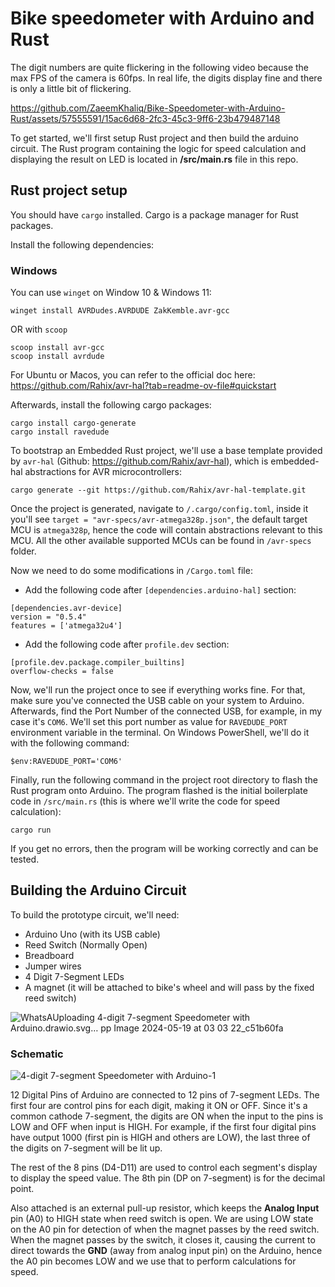 # Bike speedometer with Arduino and Rust

The digit numbers are quite flickering in the following video because the max FPS of the camera is 60fps. In real life, the digits display fine and there is only a little bit of flickering.

https://github.com/ZaeemKhaliq/Bike-Speedometer-with-Arduino-Rust/assets/57555591/15ac6d68-2fc3-45c3-9ff6-23b479487148



To get started, we'll first setup Rust project and then build the arduino circuit. The Rust program containing the logic for speed calculation and displaying the result on LED is located in **/src/main.rs** file in this repo.

## Rust project setup

You should have `cargo` installed. Cargo is a package manager for Rust packages.

Install the following dependencies:

### Windows

You can use `winget` on Window 10 & Windows 11:

```
winget install AVRDudes.AVRDUDE ZakKemble.avr-gcc
```

OR with `scoop`

```
scoop install avr-gcc
scoop install avrdude
```

For Ubuntu or Macos, you can refer to the official doc here:
https://github.com/Rahix/avr-hal?tab=readme-ov-file#quickstart

Afterwards, install the following cargo packages:

```
cargo install cargo-generate
cargo install ravedude
```

To bootstrap an Embedded Rust project, we'll use a base template provided by `avr-hal` (Github: https://github.com/Rahix/avr-hal), which is embedded-hal abstractions for AVR microcontrollers:

```
cargo generate --git https://github.com/Rahix/avr-hal-template.git
```

Once the project is generated, navigate to `/.cargo/config.toml`, inside it you'll see `target = "avr-specs/avr-atmega328p.json"`, the default target MCU is `atmega328p`, hence the code will contain abstractions relevant to this MCU. All the other available supported MCUs can be found in `/avr-specs` folder.

Now we need to do some modifications in `/Cargo.toml` file:

- Add the following code after `[dependencies.arduino-hal]` section:

```
[dependencies.avr-device]
version = "0.5.4"
features = ['atmega32u4']
```

- Add the following code after `profile.dev` section:

```
[profile.dev.package.compiler_builtins]
overflow-checks = false
```

Now, we'll run the project once to see if everything works fine. For that, make sure you've connected the USB cable on your system to Arduino. Afterwards, find the Port Number of the connected USB, for example, in my case it's `COM6`. We'll set this port number as value for `RAVEDUDE_PORT` environment variable in the terminal. On Windows PowerShell, we'll do it with the following command:

```
$env:RAVEDUDE_PORT='COM6'
```

Finally, run the following command in the project root directory to flash the Rust program onto Arduino. The program flashed is the initial boilerplate code in `/src/main.rs` (this is where we'll write the code for speed calculation):

```
cargo run
```

If you get no errors, then the program will be working correctly and can be tested.

## Building the Arduino Circuit

To build the prototype circuit, we'll need:

- Arduino Uno (with its USB cable)
- Reed Switch (Normally Open)
- Breadboard
- Jumper wires
- 4 Digit 7-Segment LEDs
- A magnet (it will be attached to bike's wheel and will pass by the fixed reed switch)

![WhatsA![Uploading 4-digit 7-segment Speedometer with Arduino.drawio.svg…]()
pp Image 2024-05-19 at 03 03 22_c51b60fa](https://github.com/ZaeemKhaliq/Bike-Speedometer-with-Arduino-Rust/assets/57555591/8fde1f0f-3bef-411a-8ea8-3b2eb011d2ab)

### Schematic

![4-digit 7-segment Speedometer with Arduino-1](https://github.com/ZaeemKhaliq/Bike-Speedometer-with-Arduino-Rust/assets/57555591/1d39688c-5242-4998-bdb3-bcddce09378e)

12 Digital Pins of Arduino are connected to 12 pins of 7-segment LEDs. The first four are control pins for each digit, making it ON or OFF. Since it's a common cathode 7-segment, the digits are ON when the input to the pins is LOW and OFF when input is HIGH. For example, if the first four digital pins have output 1000 (first pin is HIGH and others are LOW), the last three of the digits on 7-segment will be lit up.

The rest of the 8 pins (D4-D11) are used to control each segment's display to display the speed value. The 8th pin (DP on 7-segment) is for the decimal point.

Also attached is an external pull-up resistor, which keeps the **Analog Input** pin (A0) to HIGH state when reed switch is open. We are using LOW state on the A0 pin for detection of when the magnet passes by the reed switch. When the magnet passes by the switch, it closes it, causing the current to direct towards the **GND** (away from analog input pin) on the Arduino, hence the A0 pin becomes LOW and we use that to perform calculations for speed.
